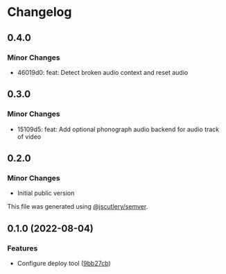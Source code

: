 # Changelog

## 0.4.0

### Minor Changes

- 46019d0: feat: Detect broken audio context and reset audio

## 0.3.0

### Minor Changes

- 15109d5: feat: Add optional phonograph audio backend for audio track of video

## 0.2.0

### Minor Changes

- Initial public version

This file was generated using [@jscutlery/semver](https://github.com/jscutlery/semver).

## 0.1.0 (2022-08-04)

### Features

- Configure deploy tool ([9bb27cb](https://github.com/Web-Media-Foundation/infrastructure/commit/9bb27cb7512d097b7d4e385876db3e90a8da24ec))
